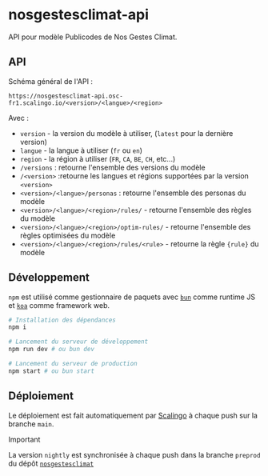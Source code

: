 # nosgestesclimat-api

API pour modèle Publicodes de Nos Gestes Climat.

## API

Schéma général de l'API :

```
https://nosgestesclimat-api.osc-fr1.scalingo.io/<version>/<langue>/<region>
```

Avec :

- `version` - la version du modèle à utiliser, (`latest` pour la
  dernière version)
- `langue` - la langue à utiliser (`fr` ou `en`)
- `region` - la région à utiliser (`FR`, `CA`, `BE`, `CH`, etc...)
- `/versions` : retourne l'ensemble des versions du modèle
- `/<version>` :retourne les langues et régions supportées par la
  version `<version>`
- `<version>/<langue>/personas` : retourne l'ensemble des personas du modèle
- `<version>/<langue>/<region>/rules/` - retourne l'ensemble des règles du modèle
- `<version>/<langue>/<region>/optim-rules/` - retourne l'ensemble des règles optimisées du modèle
- `<version>/<langue>/<region>/rules/<rule>` - retourne la règle `{rule}` du modèle

## Développement

`npm` est utilisé comme gestionnaire de paquets avec
[`bun`](https://koajs.com/) comme runtime JS et
[`koa`](https://koajs.com/) comme framework web.

```bash
# Installation des dépendances
npm i

# Lancement du serveur de développement
npm run dev # ou bun dev

# Lancement du serveur de production
npm start # ou bun start
```

## Déploiement

Le déploiement est fait automatiquement par
[Scalingo](https://scalingo.com/) à chaque push sur la branche `main`.

> [!IMPORTANT]
> La version `nightly` est synchronisée à chaque push dans la branche `preprod` du dépôt [`nosgestesclimat`](https://github.com/incubateur-ademe/nosgestesclimat)
